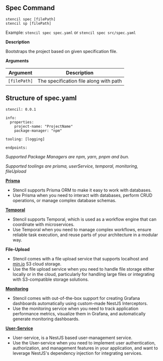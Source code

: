 ## Spec Command

```
stencil spec [filePath]
stencil sp [filePath]
```

Example: `stencil spec spec.yaml` or `stencil spec src/spec.yaml`

**Description**

Bootstraps the project based on given specification file.

**Arguments**

| Argument  |  Description |
|-----------|--------------|
|  `[filePath]`	 | The specification file along with path |

## Structure of spec.yaml
```
stencil: 0.0.1

info:
  properties:
    project-name: "ProjectName"
    package-manager: "npm" 
    
tooling: [logging]

endpoints:
```

*Supported Package Managers are npm, yarn, pnpm and bun.*

*Supported toolings are prisma, userService, temporal, monitoring, fileUpload*

[**Prisma**](https://www.prisma.io/)
- Stencil supports Prisma ORM to make it easy to work with databases. 
- Use Prisma when you need to interact with databases, perform CRUD operations, or manage complex database schemas.

[**Temporal**](temporal.io)
- Stencil supports Temporal, which is used as a workflow engine that can coordinate with microservices. 
- Use Temporal when you need to manage complex workflows, ensure reliable task execution, and reuse parts of your architecture in a modular way.

**File-Upload**
- Stencil comes with a file upload service that supports localhost and [min.io](https://min.io/) S3 cloud storage. 
- Use the file upload service when you need to handle file storage either locally or in the cloud, particularly for handling large files or integrating with S3-compatible storage solutions.

[**Monitoring**](https://stencil.samagra.io/monitoring/nestjs-monitor)
- Stencil comes with out-of-the-box support for creating Grafana dashboards automatically using custom-made NestJS Interceptors.
 - Use the monitoring service when you need to track application performance metrics, visualize them in Grafana, and automatically generate monitoring dashboards.



[**User-Service**](https://stencil.samagra.io/user-service/introduction)
- User-service, is a NestJS based user-management service.
- Use the User-service when you need to implement user authentication, authorization, and management features in your application, and want to leverage NestJS's dependency injection for integrating services.
